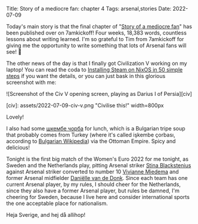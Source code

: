 Title: Story of a mediocre fan: chapter 4
Tags: arsenal,stories
Date: 2022-07-09

Today's main story is that the final chapter of "[Story of a mediocre
fan](https://7amkickoff.com/index.php/2022/07/09/story-of-a-mediocre-fan-chapter-4/)"
has been published over on 7amkickoff! Four weeks, 18,383 words, countless
lessons about writing learned. I'm so grateful to Tim from 7amkickoff for giving
me the opportunity to write something that lots of Arsenal fans will see! 💜

The other news of the day is that I finally got Civilization V working on my
laptop! You can read the coda to [Installing Steam on NixOS in 50 simple
steps](2022-06-20-installing-steam-on-nixos.html) if you want the details, or
you can just bask in this glorious screenshot with me:

![Screenshot of the Civ V opening screen, playing as Darius I of Persia][civ]

[civ]: assets/2022-07-09-civ-v.png "Civilise this!" width=800px

Lovely!

I also had some [шкембе
чорба](https://en.wikipedia.org/wiki/Tripe_soup#Middle_East_and_Southeastern_Europe)
for lunch, which is a Bulgarian tripe soup that probably comes from Turkey
(where it's called işkembe çorbası, according to [Bulgarian
Wikipedia](https://bg.wikipedia.org/wiki/%D0%A8%D0%BA%D0%B5%D0%BC%D0%B1%D0%B5_%D1%87%D0%BE%D1%80%D0%B1%D0%B0))
via the Ottoman Empire. Spicy and delicious!

Tonight is the first big match of the Women's Euro 2022 for me tonight, as
Sweden and the Netherlands play, pitting Arsenal striker [Stina
Blackstenius](https://en.wikipedia.org/wiki/Stina_Blackstenius) against
Arsenal striker converted to number 10 [Vivianne Miedema](https://en.wikipedia.org/wiki/Vivianne_Miedema)
and former Arsenal midfielder [Daniëlle van de
Donk](https://en.wikipedia.org/wiki/Dani%C3%ABlle_van_de_Donk). Since each team
has one current Arsenal player, by my rules, I should cheer for the Netherlands,
since they also have a former Arsenal player, but rules be damned, I'm cheering
for Sweden, because I live here and consider international sports the one
acceptable place for nationalism.

Heja Sverige, and hej då allihop!
